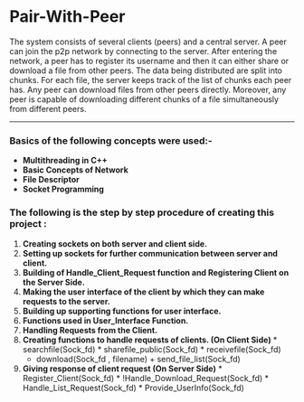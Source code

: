# Pair-With-Peer

The system consists of several clients (peers) and a central server. A peer can join the p2p network by connecting to the server. After entering the network, a peer has to register its username and then it can either share or download a file from other peers. The data being distributed are split into chunks. For each file, the server keeps track of the list of chunks each peer has. Any peer can download files from other peers directly. Moreover, any peer is capable of downloading different chunks of a file simultaneously from different peers.


---


### Basics of the following concepts were used:-
+ **Multithreading in C++**
+ **Basic Concepts of Network**
+ **File Descriptor**
+ **Socket Programming**


### The following is the step by step procedure of creating this project : 
  1. **Creating sockets on both server and client side.**
  2. **Setting up sockets for further communication between server and client.**
  3. **Building of Handle_Client_Request function and Registering Client on the Server Side.**
  4. **Making the user interface of the client by which they can make requests to the server.**
  5. **Building up supporting functions for user interface.**
  6. **Functions used in User_Interface Function.**
  7. **Handling Requests from the Client.**
  8. **Creating functions to handle requests of clients. (On Client Side)**
    * searchfile(Sock_fd)
    * sharefile_public(Sock_fd)
    * receivefile(Sock_fd)
      * download(Sock_fd , filename)
    + send_file_list(Sock_fd)
  9. **Giving response of client request (On Server Side)**
    * Register_Client(Sock_fd)
    * !Handle_Download_Request(Sock_fd)
    * Handle_List_Request(Sock_fd)
    * Provide_UserInfo(Sock_fd)
